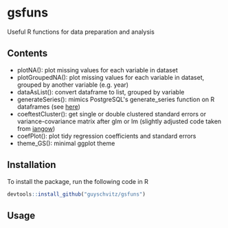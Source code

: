 # gsfuns
Useful R functions for data preparation and analysis

## Contents
- plotNA(): plot missing values for each variable in dataset
- plotGroupedNA(): plot missing values for each variable in dataset, grouped by another variable (e.g. year)
- dataAsList(): convert dataframe to list, grouped by variable
- generateSeries(): mimics PostgreSQL's generate_series function on R dataframes (see [here](https://www.postgresql.org/docs/9.1/functions-srf.html))
- coeftestCluster(): get single or double clustered standard errors or variance-covariance matrix after glm or lm (slightly adjusted code taken from [iangow](https://github.com/iangow-public/acct_data/blob/master/code/cluster2.R))
- coefPlot(): plot tidy regression coefficients and standard errors
- theme_GS(): minimal ggplot theme

## Installation
To install the package, run the following code in R

```r
devtools::install_github("guyschvitz/gsfuns")
```

## Usage
